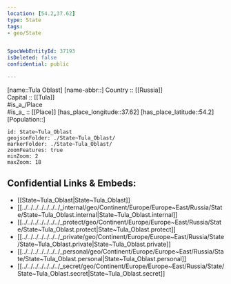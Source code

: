```yaml
---
location: [54.2,37.62] 
type: State
tags:
- geo/State


SpocWebEntityId: 37193
isDeleted: false
confidential: public

---
```

[name::Tula Oblast] 
[name-abbr::] 
Country :: [[Russia]]  
Capital :: [[Tula]]  
#is_a_/Place  
#is_a_ :: [[Place]] 
[has_place_longitude::37.62] 
[has_place_latitude::54.2] 
[Population::] 



```leaflet
id: State~Tula_Oblast
geojsonFolder: ./State~Tula_Oblast/
markerFolder: ./State~Tula_Oblast/
zoomFeatures: true 
minZoom: 2 
maxZoom: 18
```


## Confidential Links & Embeds: 
- [[State~Tula_Oblast|State~Tula_Oblast]]  
- [[../../../../../../../_internal/geo/Continent/Europe/Europe~East/Russia/State/State~Tula_Oblast.internal|State~Tula_Oblast.internal]] 
- [[../../../../../../../_protect/geo/Continent/Europe/Europe~East/Russia/State/State~Tula_Oblast.protect|State~Tula_Oblast.protect]] 
- [[../../../../../../../_private/geo/Continent/Europe/Europe~East/Russia/State/State~Tula_Oblast.private|State~Tula_Oblast.private]] 
- [[../../../../../../../_personal/geo/Continent/Europe/Europe~East/Russia/State/State~Tula_Oblast.personal|State~Tula_Oblast.personal]] 
- [[../../../../../../../_secret/geo/Continent/Europe/Europe~East/Russia/State/State~Tula_Oblast.secret|State~Tula_Oblast.secret]] 
